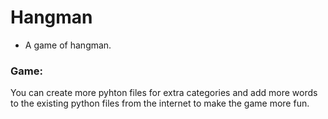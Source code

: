 # Hangman
- A game of hangman.

### Game:
You can create more pyhton files for extra categories and add more words to the existing python files from the internet to make the game more fun. 
